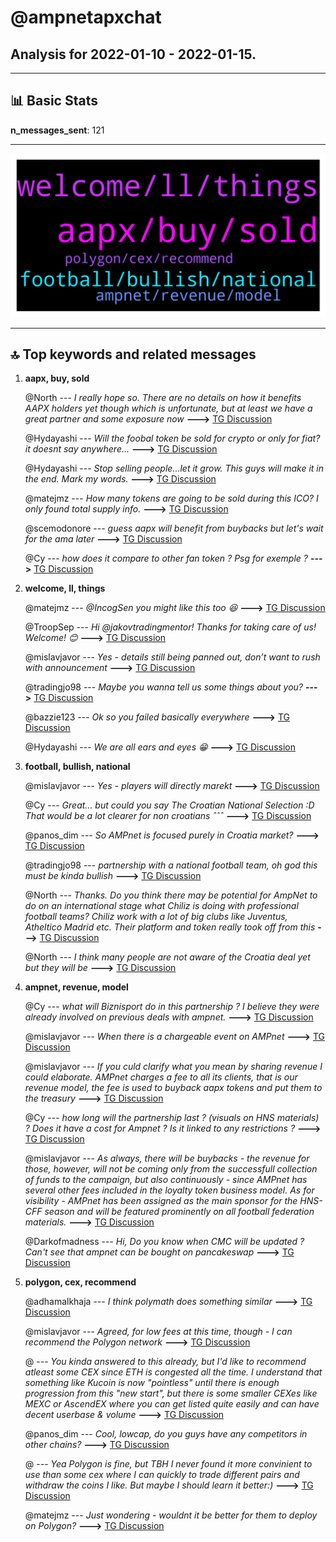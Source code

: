 # **@ampnetapxchat**
 ## Analysis for **2022-01-10** - **2022-01-15**.

---

## 📊 **Basic Stats**

**n_messages_sent**: 121

---
![wordcloud](ampnetapxchat_5Days_wordcloud.png)

---


## 🔝 **Top keywords and related messages**

1. **aapx, buy, sold**

    @North --- *I really hope so. There are no details on how it benefits AAPX holders yet though which is unfortunate, but at least we have a great partner and some exposure now* **--->** [TG Discussion](https://t.me/ampnetapxchat/36339)

    @Hydayashi --- *Will the foobal token be sold for crypto or only for fiat? it doesnt say anywhere...* **--->** [TG Discussion](https://t.me/ampnetapxchat/36382)

    @Hydayashi --- *Stop selling people...let it grow. This guys will make it in the end. Mark my words.* **--->** [TG Discussion](https://t.me/ampnetapxchat/36294)

    @matejmz --- *How many tokens are going to be sold during this ICO? I only found total supply info.* **--->** [TG Discussion](https://t.me/ampnetapxchat/36373)

    @scemodonore --- *guess aapx will benefit from buybacks but let's wait for the ama later* **--->** [TG Discussion](https://t.me/ampnetapxchat/36341)

    @Cy --- *how does it compare to other fan token ? Psg for exemple ?* **--->** [TG Discussion](https://t.me/ampnetapxchat/36392)

2. **welcome, ll, things**

    @matejmz --- *@IncogSen you might like this too 😆* **--->** [TG Discussion](https://t.me/ampnetapxchat/36219)

    @TroopSep --- *Hi @jakovtradingmentor! Thanks for taking care of us! Welcome! 😊* **--->** [TG Discussion](https://t.me/ampnetapxchat/36423)

    @mislavjavor --- *Yes - details still being panned out, don’t want to rush with announcement* **--->** [TG Discussion](https://t.me/ampnetapxchat/36388)

    @tradingjo98 --- *Maybe you wanna tell us some things about you?* **--->** [TG Discussion](https://t.me/ampnetapxchat/36422)

    @bazzie123 --- *Ok so you failed basically everywhere* **--->** [TG Discussion](https://t.me/ampnetapxchat/36233)

    @Hydayashi --- *We are all ears and eyes 😁* **--->** [TG Discussion](https://t.me/ampnetapxchat/36273)

3. **football, bullish, national**

    @mislavjavor --- *Yes - players will directly marekt* **--->** [TG Discussion](https://t.me/ampnetapxchat/36385)

    @Cy --- *Great... but could you say The Croatian National Selection :D That would be a lot clearer for non croatians ˆˆˆ* **--->** [TG Discussion](https://t.me/ampnetapxchat/36304)

    @panos_dim --- *So AMPnet is focused purely in Croatia market?* **--->** [TG Discussion](https://t.me/ampnetapxchat/36550)

    @tradingjo98 --- *partnership with a national football team, oh god this must be kinda bullish* **--->** [TG Discussion](https://t.me/ampnetapxchat/36338)

    @North --- *Thanks. Do you think there may be potential for AmpNet to do on an international stage what Chiliz is doing with professional football teams? Chiliz work with a lot of big clubs like Juventus, Atheltico Madrid etc. Their platform and token really took off from this* **--->** [TG Discussion](https://t.me/ampnetapxchat/36391)

    @North --- *I think many people are not aware of the Croatia deal yet but they will be* **--->** [TG Discussion](https://t.me/ampnetapxchat/36549)

4. **ampnet, revenue, model**

    @Cy --- *what will Biznisport do in this partnership ? I believe they were already involved on previous deals with ampnet.* **--->** [TG Discussion](https://t.me/ampnetapxchat/36377)

    @mislavjavor --- *When there is a chargeable event on AMPnet* **--->** [TG Discussion](https://t.me/ampnetapxchat/36374)

    @mislavjavor --- *If you culd clarify what you mean by sharing revenue I could elaborate. AMPnet charges a fee to all its clients, that is our revenue model, the fee is used to buyback aapx tokens and put them to the treasury* **--->** [TG Discussion](https://t.me/ampnetapxchat/36380)

    @Cy --- *how long will the partnership last ? (visuals on HNS materials) ? Does it have a cost for Ampnet ? Is it linked to any restrictions ?* **--->** [TG Discussion](https://t.me/ampnetapxchat/36390)

    @mislavjavor --- *As always, there will be buybacks - the revenue for those, however, will not be coming only from the successfull collection of funds to the campaign, but also continuously - since AMPnet has several other fees included in the loyalty token business model. As for visibility - AMPnet has been assigned as the main sponsor for the HNS-CFF season and will be featured prominently on all football federation materials.* **--->** [TG Discussion](https://t.me/ampnetapxchat/36371)

    @Darkofmadness --- *Hi,  Do you know when CMC will be updated ? Can't see that ampnet can be bought on pancakeswap* **--->** [TG Discussion](https://t.me/ampnetapxchat/36467)

5. **polygon, cex, recommend**

    @adhamalkhaja --- *I think polymath does something similar* **--->** [TG Discussion](https://t.me/ampnetapxchat/36545)

    @mislavjavor --- *Agreed, for low fees at this time, though - I can recommend the Polygon network* **--->** [TG Discussion](https://t.me/ampnetapxchat/36387)

    @<UNK> --- *You kinda answered to this already, but I'd like to recommend atleast some CEX since ETH is congested all the time. I understand that something like Kucoin is now "pointless" until there is enough progression from this "new start", but there is some smaller CEXes like MEXC or AscendEX where you can get listed quite easily and can have decent userbase & volume* **--->** [TG Discussion](https://t.me/ampnetapxchat/36383)

    @panos_dim --- *Cool, lowcap, do you guys have any competitors in other chains?* **--->** [TG Discussion](https://t.me/ampnetapxchat/36544)

    @<UNK> --- *Yea Polygon is fine, but TBH I never found it more convinient to use than some cex where I can quickly to trade different pairs and withdraw the coins I like. But maybe I should learn it better:)* **--->** [TG Discussion](https://t.me/ampnetapxchat/36398)

    @matejmz --- *Just wondering - wouldnt it be better for them to deploy on Polygon?* **--->** [TG Discussion](https://t.me/ampnetapxchat/36366)

